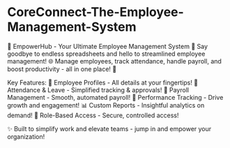 # CoreConnect-The-Employee-Management-System
🚀 EmpowerHub - Your Ultimate Employee Management System 🌟
Say goodbye to endless spreadsheets and hello to streamlined employee management! 🌐
Manage employees, track attendance, handle payroll, and boost productivity - all in one place! 🎯

Key Features:
👥 Employee Profiles - All details at your fingertips!
📆 Attendance & Leave - Simplified tracking & approvals!
💸 Payroll Management - Smooth, automated payroll!
🌟 Performance Tracking - Drive growth and engagement!
📊 Custom Reports - Insightful analytics on demand!
🔐 Role-Based Access - Secure, controlled access!

✨ Built to simplify work and elevate teams - jump in and empower your organization!
